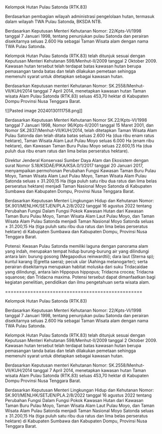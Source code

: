 Kelompok Hutan Pulau Satonda (RTK.83)

Berdasarkan pembagian wilayah administrasi pengelolaan hutan, termasuk dalam wilayah TWA Pulau Satonda, BKSDA NTB.



Berdasarkan Keputusan Menteri Kehutanan Nomor: 22/Kpts-VI/1998 tanggal 7 Januari 1998, tentang penunjukan pulau Satonda dan perairan disekitarnya seluas 2.600 Ha sebagai Taman Wisata alam dengan nama TWA Pulau Satonda.

Kelompok Hutan Pulau Satonda (RTK.83) telah ditunjuk sesuai dengan Keputusan Menteri Kehutanan 598/Menhut-II/2009 tanggal 2 Oktober 2009. Kawasan hutan tersebut telah terdapat batas kawasan hutan berupa pemasangan tanda batas dan telah dilakukan pemetaan sehingga memenuhi syarat untuk ditetapkan sebagai kawasan hutan.

Berdasarkan Keputusan menteri Kehutanan Nomor: SK.2558/Menhut-VII/KUH/2014 tanggal 7 April 2014, menetapkan kawasan hutan Taman wisata Alam Pulau Satonda (RTK.83) seluas 453,70 hektar di Kabupaten Dompu Provinsi Nusa Tenggara Barat.

![[Pasted image 20240130111758.png]]

Berdasarkan Keputusan Menteri Kehutanan Nomor SK.22/Kpts-VI/1998 tanggal 7 Januari 1998, Nomor 96/Kpts-II/2001 tanggal 15 Maret 2001, dan Nomor SK.2837/Menhut-VII/KUH/2014, telah ditetapkan Taman Wisata Alam Pulau Satonda dan telah ditata batas seluas 2.600 Ha (dua ribu enam ratus hektare), Taman Wisata Alam Laut Pulau Moyo seluas 6.000 Ha (enam ribu hektare), dan Kawasan Taman Buru Pulau Moyo seluas 22.600,15 Ha (dua puluh dua ribu enam ratus dan lima belas perseratus hektare).

Direktur Jenderal Konservasi Sumber Daya Alam dan Ekosistem dengan surat Nomor S.18/KSDAE/PIKA/KSA.0/1/2017 tanggal 20 Januari 2017, menyampaikan permohonan Perubahan Fungsi Kawasan Taman Buru Pulau Moyo, Taman Wisata Alam Laut Pulau Moyo, Taman Wisata Alam Pulau Satonda seluas ± 31.200,15 Ha (tiga puluh satu ribu dua ratus dan lima belas perseratus hektare) menjadi Taman Nasional Moyo Satonda di Kabupaten Sumbawa dan Kabupaten Dompu, Provinsi Nusa Tenggara Barat.

Berdasarkan Keputusan Menteri Lingkungan Hidup dan Kehutanan Nomor: SK.901/MENLHK/SETJEN/PLA.2/8/2022 tanggal 16 agustus 2022 tentang Perubahan Fungsi Dalam Fungsi Pokok Kawasan Hutan dari Kawasan Taman Buru Pulau Moyo, Taman Wisata Alam Laut Pulau Moyo, dan Taman Wisata Alam Pulau Satonda menjadi Taman Nasional Moyo Satonda seluas ± 31.200,15 Ha (tiga puluh satu ribu dua ratus dan lima belas perseratus hektare) di Kabupaten Sumbawa dan Kabupaten Dompu, Provinsi Nusa Tenggara Barat.


Potensi:
Kwasan Pulau Satonda memiliki laguna dengan panorama alam yang indah, merupakan tempat hidup burung-burung air yang dilindungi antara lain: burung gosong (Megapodius reinwardtii); dara laut (Sterna sp); kuntul karang (Egretta saera); pecuk ular (Aahinga melanogarter); serta perairan disekitarnya merupakan habitat moluska dari suku Tridacaidae yang dilindungi, antara lain Hippopus hippopus; Tridacna crocea; Tridacna squanose; dan Tridacna maxima. Potensi tersebut dapat dimanfaatkan bagi kegiatan penelitian, pendidikan dan ilmu pengetahuan serta wisata alam.


=================================================


Kelompok Hutan Pulau Satonda (RTK.83)

Berdasarkan Keputusan Menteri Kehutanan Nomor: 22/Kpts-VI/1998 tanggal 7 Januari 1998, tentang penunjukan pulau Satonda dan perairan disekitarnya seluas 2.600 Ha sebagai Taman Wisata alam dengan nama TWA Pulau Satonda.

Kelompok Hutan Pulau Satonda (RTK.83) telah ditunjuk sesuai dengan Keputusan Menteri Kehutanan 598/Menhut-II/2009 tanggal 2 Oktober 2009. Kawasan hutan tersebut telah terdapat batas kawasan hutan berupa pemasangan tanda batas dan telah dilakukan pemetaan sehingga memenuhi syarat untuk ditetapkan sebagai kawasan hutan.

Berdasarkan Keputusan menteri Kehutanan Nomor: SK.2558/Menhut-VII/KUH/2014 tanggal 7 April 2014, menetapkan kawasan hutan Taman wisata Alam Pulau Satonda (RTK.83) seluas 453,70 hektar di Kabupaten Dompu Provinsi Nusa Tenggara Barat.

Berdasarkan Keputusan Menteri Lingkungan Hidup dan Kehutanan Nomor: SK.901/MENLHK/SETJEN/PLA.2/8/2022 tanggal 16 agustus 2022 tentang Perubahan Fungsi Dalam Fungsi Pokok Kawasan Hutan dari Kawasan Taman Buru Pulau Moyo, Taman Wisata Alam Laut Pulau Moyo, dan Taman Wisata Alam Pulau Satonda menjadi Taman Nasional Moyo Satonda seluas ± 31.200,15 Ha (tiga puluh satu ribu dua ratus dan lima belas perseratus hektare) di Kabupaten Sumbawa dan Kabupaten Dompu, Provinsi Nusa Tenggara Barat.